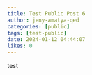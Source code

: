 ```yaml
---
title: Test Public Post 6
author: jeny-amatya-qed
categories: [public]
tags: [test-public]
date: 2024-01-12 04:44:07 
likes: 0
---
```


test